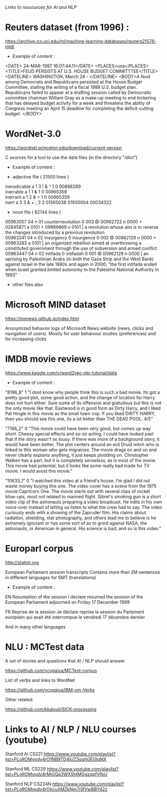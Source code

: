 *Links to ressources for AI and NLP*

# Reuters dataset (from 1996) : 

https://archive.ics.uci.edu/ml/machine-learning-databases/reuters21578-mld/

* Example of content :

\<DATE> 24-MAR-1987 16:07:44.11\</DATE>
\<PLACES><D>usa</D>\</PLACES>
\<TITLE>FEUD PERSISTS AT U.S. HOUSE BUDGET COMMITTTEE\</TITLE>
\<DATELINE>    WASHINGTON, March 24 - \</DATELINE>
\<BODY>A feud among Democrats and
Republicans persisted at the House Budget Committee, stalling
the writing of a fiscal 1988 U.S. budget plan.
Republicans failed to appear at a drafting session called by Democratic committee chairman William Gray as a make-up
meeting to end bickering that has delayed budget activity  for
a week and threatens the ability of Congress meeting an April
15 deadline for completing the deficit-cutting budget.
\</BODY>

# WordNet-3.0

https://wordnet.princeton.edu/download/current-version

C sources for a tool to use the data files (in the directory "/dict")
 
* Example of content :

* adjective file ( 21500 lines )

ineradicable a 1 3 ! & ^ 1 0 00898289  
inerrable a 1 1 & 1 0 00965359  
inerrant a 1 2 & + 1 0 00965359  
inert a 3 3 & + ; 3 2 01565038 01930004 00034322  


* noun file ( 82144 lines )

00963057 04 n 01 counterrevolution 0 003 @ 00962722 n 0000 + 02845871 a 0101 + 09969869 n 0101 | a revolution whose aim is to reverse the changes introduced by a previous revolution  
00963241 04 n 02 insurgency 0 insurgence 0 002 @ 00962129 n 0000 + 00963283 a 0101 | an organized rebellion aimed at overthrowing a constituted government through the use of subversion and armed conflict  
00963447 04 n 02 intifada 0 intifadah 0 001 @ 00962129 n 0000 | an uprising by Palestinian Arabs (in both the Gaza Strip and the West Bank) against Israel in the late 1980s and again in 2000; "the first intifada ended when Israel granted limited autonomy to the Palestine National Authority in 1993"  

* other files also


# Microsoft MIND dataset 

https://msnews.github.io/index.html

Anonymized behavior logs of Microsoft News website (news, clicks and navigation of users). Mostly for user behaivour studies (preferences) and for increasing clicks


#  IMDB movie reviews

https://www.kaggle.com/c/word2vec-nlp-tutorial/data

* Example of content :

"8196_8"	1	"I dont know why people think this is such a bad movie. Its got a pretty good plot, some good action, and the change of location for Harry does not hurt either. Sure some of its offensive and gratuitous but this is not the only movie like that. Eastwood is in good form as Dirty Harry, and I liked Pat Hingle in this movie as the small town cop. If you liked DIRTY HARRY, then you should see this one, its a lot better than THE DEAD POOL. 4/5"

"7166_2"	0	"This movie could have been very good, but comes up way short. Cheesy special effects and so-so acting. I could have looked past that if the story wasn't so lousy. If there was more of a background story, it would have been better. The plot centers around an evil Druid witch who is linked to this woman who gets migraines. The movie drags on and on and never clearly explains anything, it just keeps plodding on. Christopher Walken has a part, but it is completely senseless, as is most of the movie. This movie had potential, but it looks like some really bad made for TV movie. I would avoid this movie."

"10633_1"	0	"I watched this video at a friend's house. I'm glad I did not waste money buying this one. The video cover has a scene from the 1975 movie Capricorn One. The movie starts out with several clips of rocket blow-ups, most not related to manned flight. Sibrel's smoking gun is a short video clip of the astronauts preparing a video broadcast. He edits in his own voice-over instead of letting us listen to what the crew had to say. The video curiously ends with a showing of the Zapruder film. His claims about radiation, shielding, star photography, and others lead me to believe is he extremely ignorant or has some sort of ax to grind against NASA, the astronauts, or American in general. His science is bad, and so is this video."

# Europarl corpus

http://statmt.org

European Parliament session transcripts
Contains more than 2M sentences in different languages for SMT (translations)

* Example of content :

EN
Resumption of the session
I declare resumed the session of the European Parliament adjourned on Friday 17 December 1999

FR
Reprise de la session
Je déclare reprise la session du Parlement européen qui avait été interrompue le vendredi 17 décembre dernier

And in many other languages

# NLU : MCTest data 

A set of stories and questions that AI / NLP should answer

https://github.com/vcvpaiva/MCTest-corpus

List of verbs and links to WordNet

https://github.com/vcvpaiva/IBM-vm-Verbs

Other related: 

https://github.com/kkalouli/SICK-processing







# Links to AI / NLP / NLU courses (youtube)

Stanford AI CS221
https://www.youtube.com/playlist?list=PLoROMvodv4rO1NB9TD4iUZ3qghGEGtqNX

Stanford ML CS229
https://www.youtube.com/playlist?list=PLoROMvodv4rMiGQp3WXShtMGgzqpfVfbU

Stanford NLP CS224N
https://www.youtube.com/playlist?list=PLoROMvodv4rOhcuXMZkNm7j3fVwBBY42z





